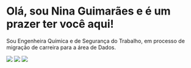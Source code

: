 # Olá, sou Nina Guimarães e é um prazer ter você aqui!

Sou Engenheira Química e de Segurança do Trabalho, em processo de migração de carreira para a área de Dados. 

<div>
    <a href="https://instagram.com/ninaguima" target="_blank"><img src="https://img.shields.io/badge/-Instagram-%23E4405F?style=for-the-badge&logo=instagram&logoColor=white" target="_blank"></a>
   <a href = "mailto:ninaguimaraesa@gmail.com"><img src="https://img.shields.io/badge/-Gmail-%23333?style=for-the-badge&logo=gmail&logoColor=white" target="_blank"></a>
  <a href="https://www.linkedin.com/in/nina-guimarães" target="_blank"><img src="https://img.shields.io/badge/-LinkedIn-%230077B5?style=for-the-badge&logo=linkedin&logoColor=white" target="_blank"></a> 
</div>
